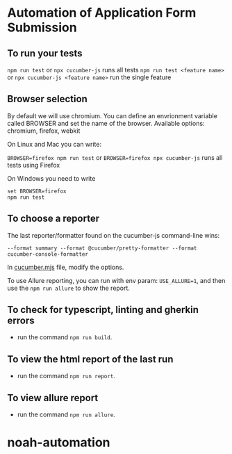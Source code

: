 # Automation of Application Form Submission

## To run your tests

`npm run test` or `npx cucumber-js` runs all tests
`npm run test <feature name>` or `npx cucumber-js <feature name>` run the single feature

## Browser selection

By default we will use chromium. You can define an envrionment variable called BROWSER and
set the name of the browser. Available options: chromium, firefox, webkit

On Linux and Mac you can write:

`BROWSER=firefox npm run test` or `BROWSER=firefox npx cucumber-js` runs all tests using Firefox

On Windows you need to write

```
set BROWSER=firefox
npm run test
```

## To choose a reporter

The last reporter/formatter found on the cucumber-js command-line wins:

```text
--format summary --format @cucumber/pretty-formatter --format cucumber-console-formatter
```

In [cucumber.mjs](cucumber.mjs) file, modify the options.

To use Allure reporting, you can run with env param: `USE_ALLURE=1`, and then use the `npm run allure` to show the report.

## To check for typescript, linting and gherkin errors

- run the command `npm run build`.

## To view the html report of the last run

- run the command `npm run report`.

## To view allure report

- run the command `npm run allure`.
# noah-automation
